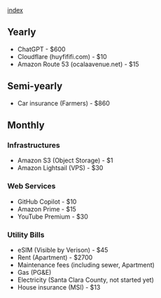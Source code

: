 [index](index.html)

## Yearly

- ChatGPT - $600
- Cloudflare (huyfififi.com) - $10
- Amazon Route 53 (ocalaavenue.net) - $15

## Semi-yearly

- Car insurance (Farmers) - $860

## Monthly

### Infrastructures

- Amazon S3 (Object Storage) - $1
- Amazon Lightsail (VPS) - $30

### Web Services

- GitHub Copilot - $10
- Amazon Prime - $15
- YouTube Premium - $30

### Utility Bills

- eSIM (Visible by Verison) - $45
- Rent (Apartment) - $2700
- Maintenance fees (including sewer, Apartment)
- Gas (PG&E)
- Electricity (Santa Clara County, not started yet)
- House insurance (MSI) - $13
